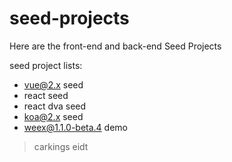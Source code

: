 # seed-projects
Here are the front-end and back-end Seed Projects

seed project lists:
- vue@2.x seed
- react seed
- react dva seed
- koa@2.x seed
- weex@1.1.0-beta.4 demo

> carkings eidt

